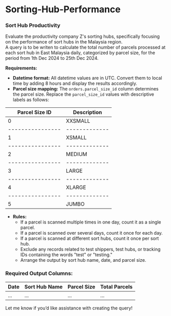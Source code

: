 # Sorting-Hub-Performance

### Sort Hub Productivity

Evaluate the productivity company Z's sorting hubs, specifically focusing on the performance of sort hubs in the Malaysia region.  
A query is to be writen to calculate the total number of parcels processed at each sort hub in East Malaysia daily, categorized by parcel size, for the period from 1th Dec 2024 to 25th Dec 2024.

**Requirements:** 
- **Datetime format:** All datetime values are in UTC. Convert them to local time by adding 8 hours and display the results accordingly.  
- **Parcel size mapping:** The `orders.parcel_size_id` column determines the parcel size. Replace the `parcel_size_id` values with descriptive labels as follows:

| Parcel Size ID | Description |
|----------------|-------------|
| 0              | XXSMALL     |
|----------------|-------------|   
| 1              | XSMALL      |
|----------------|-------------|
| 2              | MEDIUM      |
|----------------|-------------|
| 3              | LARGE       |
|----------------|-------------|
| 4              | XLARGE      |
|----------------|-------------|
| 5              | JUMBO       |


- **Rules:**  
  - If a parcel is scanned multiple times in one day, count it as a single parcel.  
  - If a parcel is scanned over several days, count it once for each day.  
  - If a parcel is scanned at different sort hubs, count it once per sort hub.  
  - Exclude any records related to test shippers, test hubs, or tracking IDs containing the words "test" or "testing."  
  - Arrange the output by sort hub name, date, and parcel size.

### Required Output Columns:
| Date       | Sort Hub Name     | Parcel Size   | Total Parcels   |  
|------------|-------------------|---------------|-----------------|  
| ...        | ...               | ...           | ...             |  

Let me know if you’d like assistance with creating the query!
